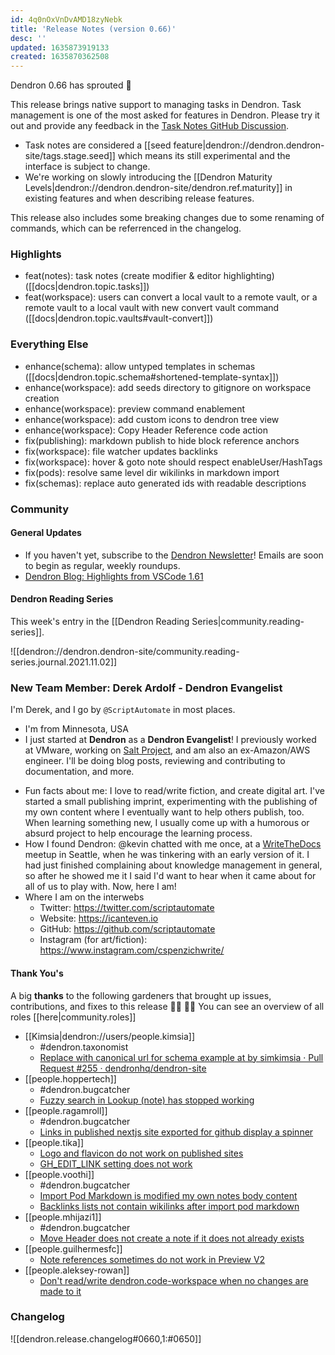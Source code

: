 ```yaml
---
id: 4q0nOxVnDvAMD18zyNebk
title: 'Release Notes (version 0.66)'
desc: ''
updated: 1635873919133
created: 1635870362508
---
```


Dendron 0.66 has sprouted  🌱

This release brings native support to managing tasks in Dendron. Task management is one of the most asked for features in Dendron. Please try it out and provide any feedback in the [Task Notes GitHub Discussion](https://github.com/dendronhq/dendron/discussions/1358).

* Task notes are considered a [[seed feature|dendron://dendron.dendron-site/tags.stage.seed]] which means its still experimental and the interface is subject to change.
* We're working on slowly introducing the [[Dendron Maturity Levels|dendron://dendron.dendron-site/dendron.ref.maturity]] in existing features and when describing release features.

This release also includes some breaking changes due to some renaming of commands, which can be referrenced in the changelog.

### Highlights
- feat(notes): task notes (create modifier & editor highlighting) ([[docs|dendron.topic.tasks]])
- feat(workspace): users can convert a local vault to a remote vault, or a remote vault to a local vault with new convert vault command ([[docs|dendron.topic.vaults#vault-convert]])

### Everything Else
- enhance(schema): allow untyped templates in schemas ([[docs|dendron.topic.schema#shortened-template-syntax]])
- enhance(workspace): add seeds directory to gitignore on workspace creation
- enhance(workspace): preview command enablement
- enhance(workspace): add custom icons to dendron tree view
- enhance(workspace): Copy Header Reference code action
- fix(publishing): markdown publish to hide block reference anchors
- fix(workspace): file watcher updates backlinks
- fix(workspace): hover & goto note should respect enableUser/HashTags
- fix(pods): resolve same level dir wikilinks in markdown import
- fix(schemas): replace auto generated ids with readable descriptions

### Community

#### General Updates

* If you haven't yet, subscribe to the [Dendron Newsletter](https://buttondown.email/dendron)! Emails are soon to begin as regular, weekly roundups.
* [Dendron Blog: Highlights from VSCode 1.61](https://blog.dendron.so/notes/83fIARBsKRnUlBL433RND/)

#### Dendron Reading Series

This week's entry in the [[Dendron Reading Series|community.reading-series]]. 

![[dendron://dendron.dendron-site/community.reading-series.journal.2021.11.02]]

### New Team Member: Derek Ardolf - Dendron Evangelist

I'm Derek, and I go by `@ScriptAutomate` in most places.
- I'm from Minnesota, USA
- I just started at **Dendron** as a **Dendron Evangelist**! I previously worked at VMware, working on [Salt Project](https://github.com/saltstack/salt), and am also an ex-Amazon/AWS engineer. I'll be doing blog posts, reviewing and contributing to documentation, and more.
* Fun facts about me: I love to read/write fiction, and create digital art. I've started a small publishing imprint, experimenting with the publishing of my own content where I eventually want to help others publish, too. When learning something new, I usually come up with a humorous or absurd project to help encourage the learning process.
* How I found Dendron: @kevin chatted with me once, at a [WriteTheDocs](https://www.writethedocs.org/) meetup in Seattle, when he was tinkering with an early version of it. I had just finished complaining about knowledge management in general, so after he showed me it I said I'd want to hear when it came about for all of us to play with. Now, here I am!
* Where I am on the interwebs
  * Twitter: https://twitter.com/scriptautomate
  * Website: https://icanteven.io
  * GitHub: https://github.com/scriptautomate
  * Instagram (for art/fiction): https://www.instagram.com/cspenzichwrite/

#### Thank You's

A big **thanks** to the following gardeners that brought up issues, contributions, and fixes to this release :man_farmer: :woman_farmer: 
You can see an overview of all roles [[here|community.roles]]

- [[Kimsia|dendron://users/people.kimsia]]
  - #dendron.taxonomist
  - [Replace with canonical url for schema example at by simkimsia · Pull Request #255 · dendronhq/dendron-site](https://github.com/dendronhq/dendron-site/pull/255)
- [[people.hoppertech]]
  - #dendron.bugcatcher
  - [Fuzzy search in Lookup (note) has stopped working](https://github.com/dendronhq/dendron/issues/1634)
- [[people.ragamroll]]
  - #dendron.bugcatcher
  - [Links in published nextjs site exported for github display a spinner](https://github.com/dendronhq/dendron/issues/1588)
- [[people.tika]]
  - [Logo and flavicon do not work on published sites](https://github.com/dendronhq/dendron/issues/1616)
  - [GH_EDIT_LINK setting does not work](https://github.com/dendronhq/dendron/issues/1612)
- [[people.voothi]]
  - #dendron.bugcatcher
  - [Import Pod Markdown is modified my own notes body content](https://github.com/dendronhq/dendron/issues/1608)
  - [Backlinks lists not contain wikilinks after import pod markdown](https://github.com/dendronhq/dendron/issues/1607)
- [[people.mhijazi1]]
  - #dendron.bugcatcher
  - [Move Header does not create a note if it does not already exists](https://github.com/dendronhq/dendron/issues/1606)
- [[people.guilhermesfc]]
  - [Note references sometimes do not work in Preview V2](https://github.com/dendronhq/dendron/issues/1601)
- [[people.aleksey-rowan]]
  - [Don't read/write dendron.code-workspace when no changes are made to it](https://github.com/dendronhq/dendron/issues/1595)

### Changelog
![[dendron.release.changelog#0660,1:#0650]]
